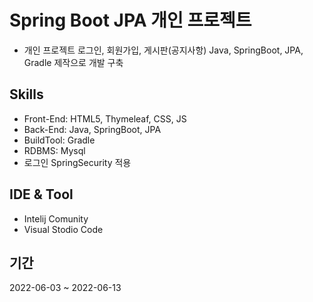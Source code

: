 # Spring Boot JPA 개인 프로젝트 
+ 개인 프로젝트 로그인, 회원가입, 게시판(공지사항) Java, SpringBoot, JPA, Gradle 제작으로 개발 구축

## Skills
+ Front-End: HTML5, Thymeleaf, CSS, JS
+ Back-End: Java, SpringBoot, JPA
+ BuildTool: Gradle
+ RDBMS: Mysql
+ 로그인 SpringSecurity 적용

## IDE & Tool
+ Intelij Comunity
+ Visual Stodio Code

## 기간
2022-06-03 ~ 2022-06-13 

